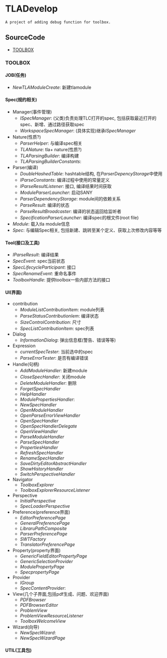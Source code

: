 # TLADevelop
`A project of adding debug function for toolbox.`
## SourceCode
- [TOOLBOX](###TOOLBOX)
### TOOLBOX

#### JOB(任务)
- *NewTLAModuleCreate*: 新建tlamodule
#### Spec(规约相关)
- Manager(事件管理)
  - *ISpecManager*: (父类)负责处理TLC打开的spec, 包括获取最近打开的spec、新增、通过路径获取spec
  - *WorkspaceSpecManager*: (具体实现)继承*ISpecManager*
- Nature(性质?)
  - *ParserHelper*: 与编译spec相关
  - *TLANature*: tla+ nature(性质?)
  - *TLAParsingBuilder*: 编译构建
  - *TLAParsingBuilderConstants*:
- Parser(编译)
  - *DoubleHashedTable*: hashtable结构, 在*ParserDepencyStorage*中使用
  - *IParseConstants*: 编译过程中使用的常量定义
  - *IParseResultListener*: 接口, 编译结果时间获取
  - *ModuleParserLauncher*: 启动SANY
  - *ParserDependencyStorage*: module间的依赖关系
  - *ParseResult*: 编译的状态
  - *ParseResultBroadcaster*: 编译的状态返回给监听者
  - *SpecificationParserLauncher*: 编译spec的根文件(root file)
- *Module*: 载入tla module信息
- *Spec*: 与编辑Spec相关, 包括新建、跳转至某个定义、获取上次修改内容等等
#### Tool(接口及工具)
  - *IParseResult*: 编译结果
  - *SpecEvent*: spec当前状态
  - *SpecLifecycleParticipant*: 接口
  - *SpecRenameEvent*: 重命名事件
  - *ToolboxHandle*: 提供toolbox一些内部方法的接口
#### UI(界面)
- contribution
  - *ModuleListContributionItem*: module列表
  - *ParseStatusContributionIem*: 编译状态
  - *SizeControlContribution*: 尺寸
  - *SpecListContributionItem*: spec列表
- Dialog
  - *InformationDialog*: 弹出信息框(警告、错误等等)
- Expression
  - *currentSpecTester*: 当前选中的spec
  - *ParseErrorTester*: 是否有编译错误
- Handle(句柄)
  - *AddModuleHandler*: 新建module
  - *CloseSpecHandler*: 关闭module
  - *DeleteModuleHandler*: 删除
  - *ForgetSpecHandler*
  - *HelpHandler*
  - *ModulePropertiesHandler*:
  - *NewSpecHandler*
  - *OpenModuleHandler*
  - *OpenParseErrorViewHandler*
  - *OpenSpecHandler*
  - *OpenSpecHandlerDelegate*
  - *OpenViewHandler*
  - *ParseModuleHandler*
  - *ParseSpecHandler*
  - *PropertiesHandler*
  - *RefreshSpecHandler*
  - *RenameSpecHandler*
  - *SaveDirtyEditorAbstractHandler*
  - *ShowHistoryHandler*
  - *SwitchPerspectiveHandler*
- Navigator
  - *ToolboxExplorer*
  - *ToolboxExplorerResourceListener*
- Perspective
  - *InitialPerspective*
  - *SpecLoaderPerspective*
- Preference(preference界面)
  - *EditorPreferencePage*
  - *GeneralPreferencePage*
  - *LibraruPathComposite*
  - *ParserPreferencePage*
  - *SWTFactory*
  - *TranslatorPreferencePage*
- Property(property界面)
  - *GenericFieldEditorPropertyPage*
  - *GenericSelectionProvider*
  - *ModulePropertyPage*
  - *SpecpropertyPage*
- Provider
  - *IGroup*
  - *SpecContentProvider*:
- View(几个子界面,包括pdf生成、问题、欢迎界面)
  - *PDFBrowser*
  - *PDFBrowserEditor*
  - *ProblemView*
  - *ProblemViewResourceListener*
  - *ToolboxWelcomeView*
- Wizard(向导)
  - *NewSpecWizard*: 
  - *NewSpecWizardPage*
#### UTIL(工具包)